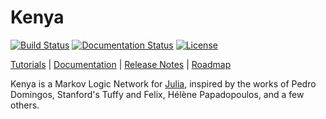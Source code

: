 # Kenya

[![Build Status](https://travis-ci.org/hpoit/Kenya.jl.svg?branch=master)](https://travis-ci.org/hpoit/Kenya.jl)
[![Documentation Status](https://readthedocs.org/projects/kenyajl/badge/?version=latest)](http://kenyajl.readthedocs.org/)
[![License](http://img.shields.io/badge/license-MIT-brightgreen.svg?style=flat)](LICENSE.md)

[Tutorials](http://kenyajl.readthedocs.org/en/latest/#tutorials) | [Documentation](http://kenyajl.readthedocs.org/) | [Release Notes](NEWS.md) | [Roadmap](https://github.com/hpoit/Kenya.jl/issues/1)

Kenya is a Markov Logic Network for [Julia](http://julialang.org/), inspired by the works of Pedro Domingos, Stanford's Tuffy and Felix, Hélène Papadopoulos, and a few others.
